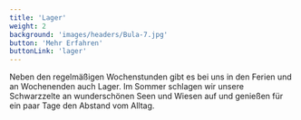 ```yaml
---
title: 'Lager'
weight: 2
background: 'images/headers/Bula-7.jpg'
button: 'Mehr Erfahren'
buttonLink: 'lager'
---
```


Neben den regelmäßigen Wochenstunden gibt es bei uns in den Ferien und an Wochenenden auch Lager.
Im Sommer schlagen wir unsere Schwarzzelte an wunderschönen Seen und Wiesen auf und genießen für ein paar Tage den Abstand vom Alltag.
